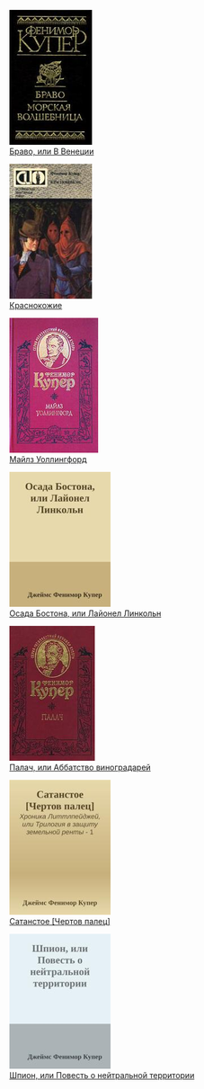 ![](Браво,%20или%20В%20Венеции.jpg)  
[Браво, или В Венеции](Браво,%20или%20В%20Венеции)

![](Краснокожие.jpg)  
[Краснокожие](Краснокожие)

![](Майлз%20Уоллингфорд.jpg)  
[Майлз Уоллингфорд](Майлз%20Уоллингфорд)

![](Осада%20Бостона,%20или%20Лайонел%20Линкольн.jpg)  
[Осада Бостона, или Лайонел Линкольн](Осада%20Бостона,%20или%20Лайонел%20Линкольн)

![](Палач,%20или%20Аббатство%20виноградарей.jpg)  
[Палач, или Аббатство виноградарей](Палач,%20или%20Аббатство%20виноградарей)

![](Сатанстое%20[Чертов%20палец].jpg)  
[Сатанстое [Чертов палец]](Сатанстое%20[Чертов%20палец])

![](Шпион,%20или%20Повесть%20о%20нейтральной%20территории.jpg)  
[Шпион, или Повесть о нейтральной территории](Шпион,%20или%20Повесть%20о%20нейтральной%20территории)
